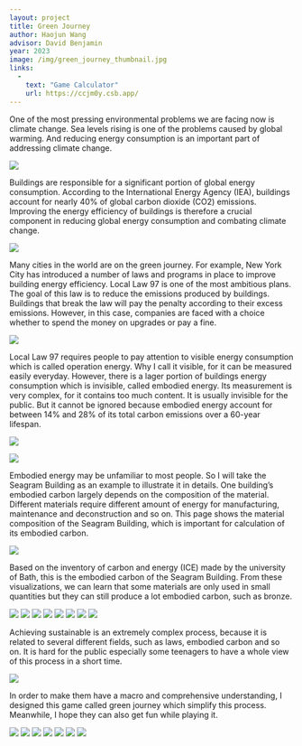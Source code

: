 ```yaml
---
layout: project
title: Green Journey
author: Haojun Wang
advisor: David Benjamin
year: 2023
image: /img/green_journey_thumbnail.jpg
links:
  -
    text: "Game Calculator"
    url: https://ccjm0y.csb.app/
---
```


One of the most pressing environmental problems we are facing now is climate change. Sea levels rising is one of the problems caused by global warming. And reducing energy consumption is an important part of addressing climate change.

![](/img/green_journey_02.jpg)

Buildings are responsible for a significant portion of global energy consumption. According to the International Energy Agency (IEA), buildings account for nearly 40% of global carbon dioxide (CO2) emissions. Improving the energy efficiency of buildings is therefore a crucial component in reducing global energy consumption and combating climate change.

![](/img/green_journey_03.jpg)

Many cities in the world are on the green journey. For example, New York City has introduced a number of laws and programs in place to improve building energy efficiency. Local Law 97 is one of the most ambitious plans. The goal of this law is to reduce the emissions produced by buildings. Buildings that break the law will pay the penalty according to their excess emissions. However, in this case, companies are faced with a choice whether to spend the money on upgrades or pay a fine.

![](/img/green_journey_04.jpg)

Local Law 97 requires people to pay attention to visible energy consumption which is called operation energy. Why I call it visible, for it can be measured easily everyday. However, there is a lager portion of buildings energy consumption which is invisible, called embodied energy. Its measurement is very complex, for it contains too much content. It is usually invisible for the public. But it cannot be ignored because embodied energy account for between 14% and 28% of its total carbon emissions over a 60-year lifespan.

![](/img/green_journey_06.jpg)

![](/img/green_journey_08.jpg)

Embodied energy may be unfamiliar to most people. So I will take the Seagram Building as an example to illustrate it in details. One building’s embodied carbon largely depends on the composition of the material. Different materials require different amount of energy for manufacturing, maintenance and deconstruction and so on. This page shows the material composition of the Seagram Building, which is important for calculation of its embodied carbon. 

![](/img/green_journey_10.jpg)

Based on the inventory of carbon and energy (ICE) made by the university of Bath, this is the embodied carbon of the Seagram Building. From these visualizations, we can learn that some materials are only used in small quantities but they can still produce a lot embodied carbon, such as bronze.

![](/img/green_journey_18.jpg)
![](/img/green_journey_19.jpg)
![](/img/green_journey_20.jpg)
![](/img/green_journey_21.jpg)
![](/img/green_journey_22.jpg)
![](/img/green_journey_23.jpg)
![](/img/green_journey_24.jpg)
![](/img/green_journey_25.jpg)

Achieving sustainable is an extremely complex process, because it is related to several different fields, such as laws, embodied carbon and so on. It is hard for the public especially some teenagers to have a whole view of this process in a short time.

![](/img/green_journey_26.jpg)

In order to make them have a macro and comprehensive understanding, I designed this game called green journey which simplify this process. Meanwhile, I hope they can also get fun while playing it. 

![](/img/green_journey_28.jpg)
![](/img/green_journey_29.jpg)
![](/img/green_journey_30.jpg)
![](/img/green_journey_31.jpg)
![](/img/green_journey_32.jpg)
![](/img/green_journey_33.jpg)
![](/img/green_journey_34.jpg)
